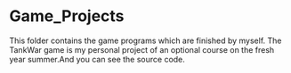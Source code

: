 # Game_Projects
This folder contains the game programs which are finished by myself.
The TankWar game is my personal project of an optional course on the fresh year summer.And you can see the source code.
